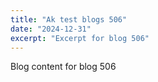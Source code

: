 ```yaml
---
title: "Ak test blogs 506"
date: "2024-12-31"
excerpt: "Excerpt for blog 506"
---
```


Blog content for blog 506